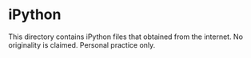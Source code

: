 # iPython

This directory contains iPython files that obtained from the internet. No originality is claimed.
Personal practice only.
